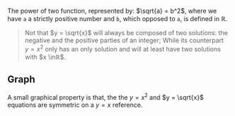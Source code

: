 The power of two function, represented by: $\sqrt{a} = b^2$, where we have ``a`` a strictly positive number and ``b``, which opposed to ``a``, is defined in ℝ.

> Not that $y = \sqrt{x}$ will always be composed of two solutions: the negative and the positive parties of an integer; While its counterpart  $y = x^2$ only has an only solution and will at least have two solutions with $x \inℝ$.

## Graph
A small graphical property is that, the the $y = x^2$ and $y = \sqrt{x}$ equations are symmetric on a  $y = x$ reference.

